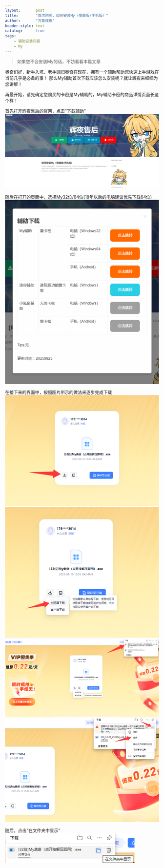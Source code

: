 ```yaml
---
layout:       post
title:        "首次购买，如何安装My（电脑版/手机版）"
author:       "万象辉夜"
header-style: text
catalog:      true
tags:
    - 辅助安装问题
    - My
---
```


> 如果您不会安装My的话，不妨看看本篇文章

奥奇们好，新手入坑、老手回归奥奇在现在，拥有一个辅助帮助您快速上手游戏在当前几乎是必备的事！
那么My辅助首次下载应该怎么安装呢？就让辉夜来细细为您讲解！

再最开始，请先确定您购买的卡密是My辅助的，My辅助卡密的商品详情页面长这个样！


首先打开辉夜售后的官网，点击“下载辅助”
![](/img/My_img/1/1_23.png)

随后在打开的页面中，选择My32位/64位(18年以后的电脑建议优先下载64位)
![](/img/My_img/1/1_25.png)

在接下来的界面中，按照图片所示的做法来逐步完成下载
![](/img/My_img/1/1_27.png)
![](/img/My_img/1/1_7.png)
![](/img/My_img/1/1_5.png)
![](/img/My_img/1/1_12.png)

随后，点击“在文件夹中显示”
![](/img/My_img/1/1_10.png)
